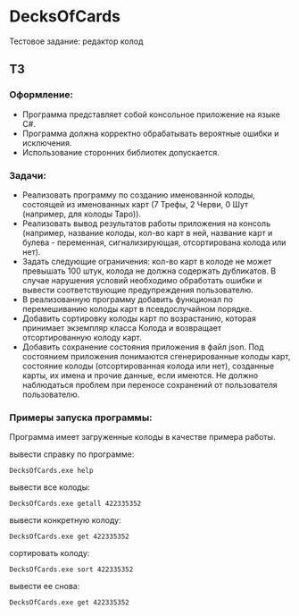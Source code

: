 # DecksOfCards
Тестовое задание: редактор колод
## ТЗ
### Оформление:
-	Программа представляет собой консольное приложение на языке C#.
-	Программа должна корректно обрабатывать вероятные ошибки и исключения.
-	Использование сторонних библиотек допускается.
### Задачи:
- Реализовать программу по созданию именованной колоды, состоящей из именованных карт (7 Трефы, 2 Черви, 0 Шут (например, для колоды Таро)).
- Реализовать вывод результатов работы приложения на консоль (например, название колоды, кол-во карт в ней, название карт и булева - переменная, сигнализирующая, отсортирована колода или нет).
- Задать следующие ограничения: кол-во карт в колоде не может превышать 100 штук, колода не должна содержать дубликатов. В случае нарушения условий необходимо обработать ошибки и вывести соответствующие предупреждения пользователю.
- В реализованную программу добавить функционал по перемешиванию колоды карт в псевдослучайном порядке.
- Добавить сортировку колоды карт по возрастанию, которая принимает экземпляр класса Колода и возвращает отсортированную колоду карт.
- Добавить сохранение состояния приложения в файл json. Под состоянием приложения понимаются сгенерированные колоды карт, состояние колоды (отсортированная колода или нет), созданные карты, их имена и прочие данные, если имеются. Не должно наблюдаться проблем при переносе сохранений от пользователя пользователю.


### Примеры запуска программы:
Программа имеет загруженные колоды в качестве примера работы.


вывести справку по программе:

`DecksOfCards.exe help`

вывести все колоды:

`DecksOfCards.exe getall 422335352`

вывести конкретную колоду:


`DecksOfCards.exe get 422335352`


сортировать колоду:


`DecksOfCards.exe sort 422335352`


вывести ее снова:


`DecksOfCards.exe get 422335352`
